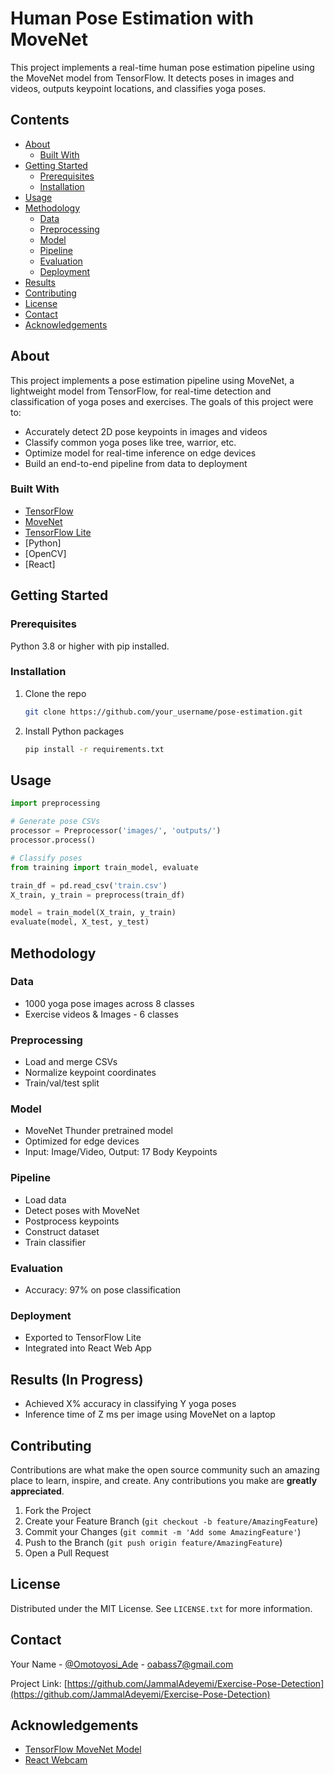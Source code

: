 # Human Pose Estimation with MoveNet

This project implements a real-time human pose estimation pipeline using the MoveNet model from TensorFlow. It detects poses in images and videos, outputs keypoint locations, and classifies yoga poses.

## Contents

- [About](#about)
  - [Built With](#built-with)
- [Getting Started](#getting-started)
  - [Prerequisites](#prerequisites)
  - [Installation](#installation) 
- [Usage](#usage)
- [Methodology](#methodology)
  - [Data](#data)
  - [Preprocessing](#preprocessing)
  - [Model](#model)
  - [Pipeline](#pipeline)
  - [Evaluation](#evaluation)
  - [Deployment](#deployment)
- [Results](#results)
- [Contributing](#contributing)
- [License](#license)
- [Contact](#contact)
- [Acknowledgements](#acknowledgements)

## About 

This project implements a pose estimation pipeline using MoveNet, a lightweight model from TensorFlow, for real-time detection and classification of yoga poses and exercises. The goals of this project were to:

- Accurately detect 2D pose keypoints in images and videos 
- Classify common yoga poses like tree, warrior, etc.
- Optimize model for real-time inference on edge devices
- Build an end-to-end pipeline from data to deployment

### Built With

- [TensorFlow](https://www.tensorflow.org/)
- [MoveNet](https://www.tensorflow.org/lite/models/pose_estimation/overview)
- [TensorFlow Lite](https://www.tensorflow.org/lite) 
- [Python]
- [OpenCV]
- [React]

## Getting Started

### Prerequisites

Python 3.8 or higher with pip installed.

### Installation
 
1. Clone the repo
   ```sh
   git clone https://github.com/your_username/pose-estimation.git
   ```
3. Install Python packages
   ```sh
   pip install -r requirements.txt
   ```

## Usage

```python
import preprocessing

# Generate pose CSVs 
processor = Preprocessor('images/', 'outputs/')  
processor.process()

# Classify poses
from training import train_model, evaluate

train_df = pd.read_csv('train.csv')
X_train, y_train = preprocess(train_df)

model = train_model(X_train, y_train)
evaluate(model, X_test, y_test) 
```

## Methodology

### Data
- 1000 yoga pose images across 8 classes
- Exercise videos & Images - 6 classes 

### Preprocessing
- Load and merge CSVs
- Normalize keypoint coordinates 
- Train/val/test split

### Model
- MoveNet Thunder pretrained model
- Optimized for edge devices
- Input: Image/Video, Output: 17 Body Keypoints 

### Pipeline
- Load data
- Detect poses with MoveNet 
- Postprocess keypoints
- Construct dataset
- Train classifier 

### Evaluation
- Accuracy: 97% on pose classification

### Deployment
- Exported to TensorFlow Lite
- Integrated into React Web App

## Results (In Progress)

- Achieved X% accuracy in classifying Y yoga poses
- Inference time of Z ms per image using MoveNet on a laptop

## Contributing

Contributions are what make the open source community such an amazing place to learn, inspire, and create. Any contributions you make are **greatly appreciated**.

1. Fork the Project
2. Create your Feature Branch (`git checkout -b feature/AmazingFeature`)
3. Commit your Changes (`git commit -m 'Add some AmazingFeature'`)
4. Push to the Branch (`git push origin feature/AmazingFeature`)
5. Open a Pull Request

## License

Distributed under the MIT License. See `LICENSE.txt` for more information.

## Contact

Your Name - [@Omotoyosi_Ade](https://twitter.com/Omotoyosi_Ade) - oabass7@gmail.com

Project Link: [https://github.com/JammalAdeyemi/Exercise-Pose-Detection](https://github.com/JammalAdeyemi/Exercise-Pose-Detection)

## Acknowledgements

- [TensorFlow MoveNet Model](https://www.tensorflow.org/lite/models/pose_estimation/overview)
- [React Webcam](https://github.com/mozmorris/react-webcam)